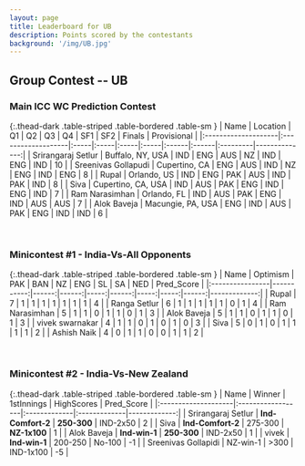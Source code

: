 ```yaml
---
layout: page
title: Leaderboard for UB
description: Points scored by the contestants
background: '/img/UB.jpg'
---
```


## Group Contest -- UB


### Main ICC WC Prediction Contest


{:.thead-dark .table-striped .table-bordered .table-sm }
| Name                | Location           | Q1   | Q2   | Q3   | Q4   | SF1   | SF2   | Finals   |   Provisional |
|:--------------------|:-------------------|:-----|:-----|:-----|:-----|:------|:------|:---------|--------------:|
| Srirangaraj Setlur  | Buffalo, NY, USA   | IND  | ENG  | AUS  | NZ   | IND   | ENG   | IND      |            10 |
| Sreenivas Gollapudi | Cupertino, CA      | ENG  | AUS  | IND  | NZ   | ENG   | IND   | ENG      |             8 |
| Rupal               | Orlando, US        | IND  | ENG  | PAK  | AUS  | IND   | PAK   | IND      |             8 |
| Siva                | Cupertino, CA, USA | IND  | AUS  | PAK  | ENG  | IND   | ENG   | IND      |             7 |
| Ram Narasimhan      | Orlando, FL        | IND  | AUS  | PAK  | ENG  | IND   | AUS   | AUS      |             7 |
| Alok Baveja         | Macungie, PA, USA  | ENG  | IND  | AUS  | PAK  | ENG   | IND   | IND      |             6 |

 <br>


### Minicontest #1 - India-Vs-All Opponents


{:.thead-dark .table-striped .table-bordered .table-sm }
| Name            |   Optimism |   PAK |   BAN |   NZ |   ENG |   SL |   SA |   NED |   Pred_Score |
|:----------------|-----------:|------:|------:|-----:|------:|-----:|-----:|------:|-------------:|
| Rupal           |          7 |     1 |     1 |    1 |     1 |    1 |    1 |     1 |            4 |
| Ranga Setlur    |          6 |     1 |     1 |    1 |     1 |    1 |    0 |     1 |            4 |
| Ram Narasimhan  |          5 |     1 |     1 |    0 |     1 |    1 |    0 |     1 |            3 |
| Alok Baveja     |          5 |     1 |     1 |    0 |     1 |    1 |    0 |     1 |            3 |
| vivek swarnakar |          4 |     1 |     1 |    0 |     1 |    0 |    1 |     0 |            3 |
| Siva            |          5 |     0 |     1 |    0 |     1 |    1 |    1 |     1 |            2 |
| Ashish Naik     |          4 |     0 |     1 |    1 |     0 |    0 |    1 |     1 |            2 |

<br>

### Minicontest #2 - India-Vs-New Zealand


{:.thead-dark .table-striped .table-bordered .table-sm }
| Name                | Winner            | 1stInnings   | HighScores   |   Pred_Score |
|:--------------------|:------------------|:-------------|:-------------|-------------:|
| Srirangaraj Setlur  | **Ind-Comfort-2** | **250-300**  | IND-2x50     |            2 |
| Siva                | **Ind-Comfort-2** | 275-300      | **NZ-1x100** |            1 |
| Alok Baveja         | **Ind-win-1**     | **250-300**  | IND-2x50     |            1 |
| vivek               | **Ind-win-1**     | 200-250      | No-100       |           -1 |
| Sreenivas Gollapidi | NZ-win-1          | >300         | IND-1x100    |           -5 |

<br>
